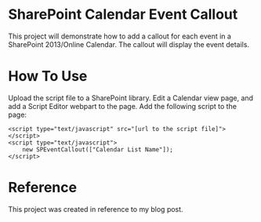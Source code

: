 # SharePoint Calendar Event Callout
This project will demonstrate how to add a callout for each event in a SharePoint 2013/Online Calendar. The callout will display the event details.

# How To Use
Upload the script file to a SharePoint library. Edit a Calendar view page, and add a Script Editor webpart to the page. Add the following script to the page:
```
<script type="text/javascript" src="[url to the script file]"></script>
<script type="text/javascript">
    new SPEventCallout(["Calendar List Name"]);
</script>
```

# Reference
This project was created in reference to my blog post.